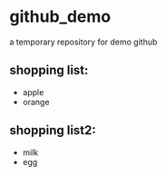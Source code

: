 # github_demo
a temporary repository for demo github

## shopping list:
* apple 
* orange


## shopping list2:
* milk
* egg
